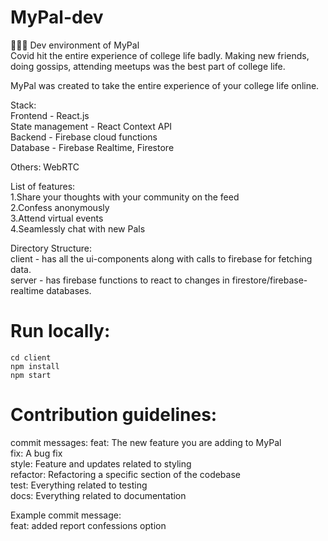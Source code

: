 # MyPal-dev
👾👾👾
Dev environment of MyPal \
Covid hit the entire experience of college life badly.
Making new friends, doing gossips, attending meetups was the best part of college life.

MyPal was created to take the entire experience of your college life online.

Stack: \
Frontend - React.js \
State management - React Context API \
Backend - Firebase cloud functions \
Database - Firebase Realtime, Firestore

Others:
WebRTC

List of features: \
1.Share your thoughts with your community on the feed \
2.Confess anonymously \
3.Attend virtual events \
4.Seamlessly chat with new Pals

Directory Structure: \
client - has all the ui-components along with calls to firebase for fetching data. \
server - has firebase functions to react to changes in firestore/firebase-realtime databases.

# Run locally: 
```
cd client
npm install
npm start
```

# Contribution guidelines:
commit messages:
feat: The new feature you are adding to MyPal \
fix: A bug fix \
style: Feature and updates related to styling \
refactor: Refactoring a specific section of the codebase \
test: Everything related to testing \
docs: Everything related to documentation

Example commit message: \
feat: added report confessions option
